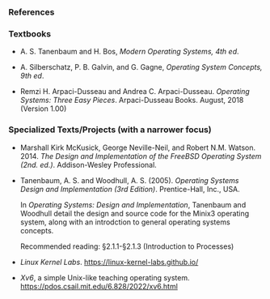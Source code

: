 ### References

<!-- * https://www.scaler.com/topics/operating-system/process-state-in-os/:
  This webpage provides concise descriptions of each state in the seven-step process cycle. It first gives an explanation of the  five states of the cycle which are the new, ready, running, waiting and completed states. then the site  explains how the final two states Suspend Ready and Suspend Blocked state connect to it .
* https://www.youtube.com/watch?v=jZ_6PXoaoxo:
This video has a detailed description on the 5 state process cycle.

* https://www.gatevidyalay.com/process-states-in-operating-system/ :
The 7 state cycle is fully explained on this page. Here you will find a brief explanation of the reasons for each state's transition from one to the other. It talks about the state of the process and how it matches to where the process is in the memory.

* https://www.studytonight.com/operating-system/operating-system-processes

  - It talks about the process and its memory,it has a brief description on what the 4 sections of the process memory are
  - It describes the 5 state process cycle and describes each state briefly
  - The website also describes the PCB and its components
  - It also compares processes and programs
  - It also describes what a “good” scheduling algorithm has. -->

### Textbooks

* A. S. Tanenbaum and H. Bos, *Modern Operating Systems, 4th ed*.

* A. Silberschatz, P. B. Galvin, and G. Gagne, *Operating System Concepts, 9th ed*.

* Remzi H. Arpaci-Dusseau and Andrea C. Arpaci-Dusseau. *Operating Systems: Three Easy Pieces*. Arpaci-Dusseau Books. August, 2018 (Version 1.00) 

<!-- *  D. M. Dhamdhere, Operating Systems: A Concept-Based Approach. -->

### Specialized Texts/Projects (with a narrower focus)

* Marshall Kirk McKusick, George Neville-Neil, and Robert N.M. Watson. 2014. *The Design and Implementation of the FreeBSD Operating System (2nd. ed.)*. Addison-Wesley Professional.

* Tanenbaum, A. S. and Woodhull, A. S. (2005). *Operating Systems Design and Implementation (3rd Edition)*. Prentice-Hall, Inc., USA.

  In *Operating Systems: Design and Implementation*, Tanenbaum and Woodhull detail the design and source code for the Minix3 operating system, along with an introdction to general operating systems concepts.

  Recommended reading: §2.1.1-§2.1.3 (Introduction to Processes)

* *Linux Kernel Labs*. https://linux-kernel-labs.github.io/

* *Xv6*, a simple Unix-like teaching operating system. https://pdos.csail.mit.edu/6.828/2022/xv6.html

<!-- ### On the Hardware-Software Interface -->

<!-- * Patterson, D. and Hennessy, J. (2014). *Computer Organization and Design, Enhanced: The Hardware/Software Interface*. The Morgan Kaufmann Series in Computer Architecture and Design. Elsevier Science. -->

<!-- * *Intel (2023) Intel 64 and IA-32 Architectures Software Developer's Manual: System Programming Guide, A-Z, Volume 3 (3A)*. -->

<!-- ## To quiz youself more go here:
* https://examradar.com/process-multiprogramming-context-switching-questions-answers/ -->

